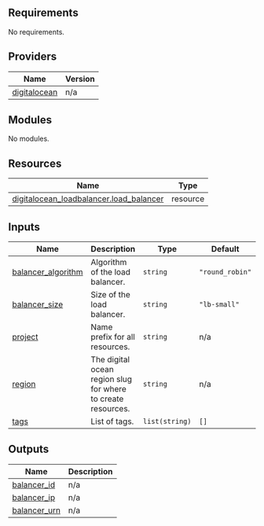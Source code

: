 <!-- BEGIN_TF_DOCS -->
## Requirements

No requirements.

## Providers

| Name | Version |
|------|---------|
| <a name="provider_digitalocean"></a> [digitalocean](#provider\_digitalocean) | n/a |

## Modules

No modules.

## Resources

| Name | Type |
|------|------|
| [digitalocean_loadbalancer.load_balancer](https://registry.terraform.io/providers/digitalocean/digitalocean/latest/docs/resources/loadbalancer) | resource |

## Inputs

| Name | Description | Type | Default | Required |
|------|-------------|------|---------|:--------:|
| <a name="input_balancer_algorithm"></a> [balancer\_algorithm](#input\_balancer\_algorithm) | Algorithm of the load balancer. | `string` | `"round_robin"` | no |
| <a name="input_balancer_size"></a> [balancer\_size](#input\_balancer\_size) | Size of the load balancer. | `string` | `"lb-small"` | no |
| <a name="input_project"></a> [project](#input\_project) | Name prefix for all resources. | `string` | n/a | yes |
| <a name="input_region"></a> [region](#input\_region) | The digital ocean region slug for where to create resources. | `string` | n/a | yes |
| <a name="input_tags"></a> [tags](#input\_tags) | List of tags. | `list(string)` | `[]` | no |

## Outputs

| Name | Description |
|------|-------------|
| <a name="output_balancer_id"></a> [balancer\_id](#output\_balancer\_id) | n/a |
| <a name="output_balancer_ip"></a> [balancer\_ip](#output\_balancer\_ip) | n/a |
| <a name="output_balancer_urn"></a> [balancer\_urn](#output\_balancer\_urn) | n/a |
<!-- END_TF_DOCS -->